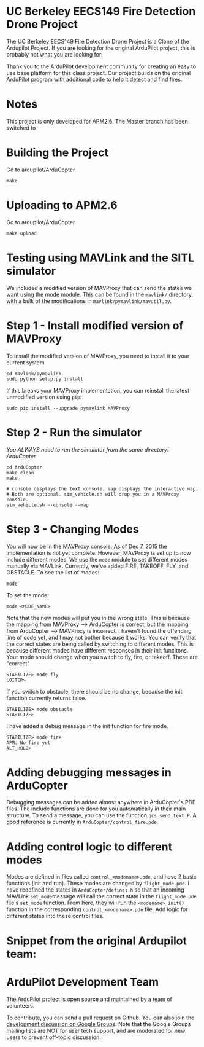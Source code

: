# UC Berkeley EECS149 Fire Detection Drone Project

The UC Berkeley EECS149 Fire Detection Drone Project is a Clone of the Ardupilot Project. If you are looking for the original ArduPilot project, this is probably not what you are looking for! 

Thank you to the ArduPilot development community for creating an easy to use base platform for this class project. Our project builds on the original ArduPilot program with additional code to help it detect and find fires.

# Notes

This project is only developed for APM2.6. The Master branch has been switched to 

# Building the Project

Go to ardupilot/ArduCopter
```
make
```

# Uploading to APM2.6
Go to ardupilot/ArduCopter
```
make upload
```

# Testing using MAVLink and the SITL simulator
We included a modified version of MAVProxy that can send the states we want using the mode module. This can be found in the `mavlink/` directory, with a bulk of the modifications in `mavlink/pymavlink/mavutil.py`. 

# Step 1 - Install modified version of MAVProxy
To install the modified version of MAVProxy, you need to install it to your current system
```
cd mavlink/pymavlink
sudo python setup.py install
```
If this breaks your MAVProxy implementation, you can reinstall the latest unmodified version using `pip`:
```
sudo pip install --upgrade pymavlink MAVProxy
```

# Step 2 - Run the simulator
*You ALWAYS need to run the simulator from the same directory: ArduCopter*
```
cd ArduCopter
make clean
make

# console displays the text console. map displays the interactive map.
# Both are optional. sim_vehicle.sh will drop you in a MAVProxy console.
sim_vehicle.sh --console --map
```

# Step 3 - Changing Modes
You will now be in the MAVProxy console. As of Dec 7, 2015 the implementation is not yet complete. However, MAVProxy is set up to now include different modes. We use the `mode` module to set different modes manually via MAVLink. Currently, we've added FIRE, TAKEOFF, FLY, and OBSTACLE.
To see the list of modes:
```
mode
```

To set the mode:
```
mode <MODE_NAME>
```

Note that the new modes will put you in the wrong state. This is because the mapping from MAVProxy --> ArduCopter is correct, but the mapping from ArduCopter --> MAVProxy is incorrect. I haven't found the offending line of code yet, and I may not bother because it works.
You can verify that the correct states are being called by switching to different modes. This is because different modes have different responses in their init funcitons.
Your mode should change when you switch to fly, fire, or takeoff. These are "correct"
```
STABILIZE> mode fly
LOITER>
```

If you switch to obstacle, there should be no change, because the init function currently returns false.
```
STABILIZE> mode obstacle
STABILIZE>
```
I have added a debug message in the init function for fire mode.
```
STABILIZE> mode fire
APM: No fire yet
ALT_HOLD>
```

# Adding debugging messages in ArduCopter
Debugging messages can be added almost anywhere in ArduCopter's PDE files. The include functions are done for you automatically in their main structure. To send a message, you can use the function `gcs_send_text_P`. A good reference is currently in `ArduCopter/control_fire.pde`.

# Adding control logic to different modes
Modes are defined in files called `control_<modename>.pde`, and have 2 basic functions (init and run). These modes are changed by `flight_mode.pde`. I have redefined the states in `ArduCopter/defines.h` so that an incoming MAVLink `set_mode`message will call the correct state in the `flight_mode.pde` file's `set_mode` function.
From here, they will run the `<modename>_init()` function in the corresponding `control_<modename>.pde` file. Add logic for different states into these control files.

# Snippet from the original Ardupilot team:
#
# ArduPilot Development Team

The ArduPilot project is open source and maintained by a team of volunteers.

To contribute, you can send a pull request on Github. You can also
join the [development discussion on Google
Groups](https://groups.google.com/forum/?fromgroups#!forum/drones-discuss). Note
that the Google Groups mailing lists are NOT for user tech support,
and are moderated for new users to prevent off-topic discussion.
